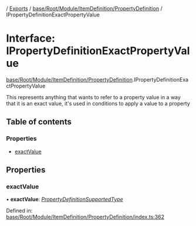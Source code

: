 [](../README.md) / [Exports](../modules.md) / [base/Root/Module/ItemDefinition/PropertyDefinition](../modules/base_root_module_itemdefinition_propertydefinition.md) / IPropertyDefinitionExactPropertyValue

# Interface: IPropertyDefinitionExactPropertyValue

[base/Root/Module/ItemDefinition/PropertyDefinition](../modules/base_root_module_itemdefinition_propertydefinition.md).IPropertyDefinitionExactPropertyValue

This represents anything that wants to refer to a property value
in a way that it is an exact value, it's used in conditions to apply
a value to a property

## Table of contents

### Properties

- [exactValue](base_root_module_itemdefinition_propertydefinition.ipropertydefinitionexactpropertyvalue.md#exactvalue)

## Properties

### exactValue

• **exactValue**: [*PropertyDefinitionSupportedType*](../modules/base_root_module_itemdefinition_propertydefinition_types.md#propertydefinitionsupportedtype)

Defined in: [base/Root/Module/ItemDefinition/PropertyDefinition/index.ts:362](https://github.com/onzag/itemize/blob/5fcde7cf/base/Root/Module/ItemDefinition/PropertyDefinition/index.ts#L362)
